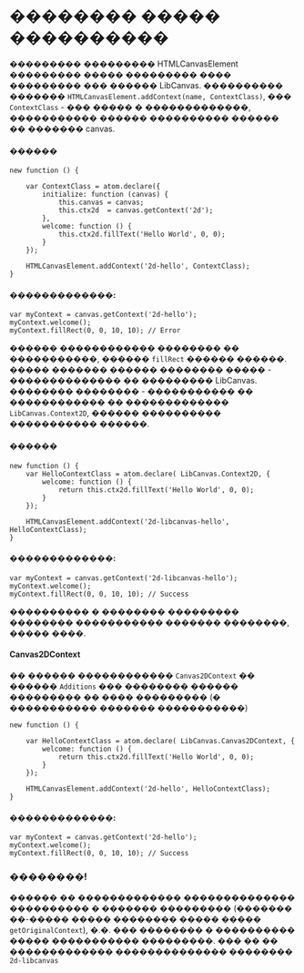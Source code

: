 �������� ����� ����������
=========================

��������� ��������� HTMLCanvasElement ��������� ����� ��������� ���� ��������� ��� ������ LibCanvas.
���������� ������� `HTMLCanvasElement.addContext(name, ContextClass)`, ��� `ContextClass` - ��� ����� � �������������, ����������� ������ ���������� ������ �� ������� canvas.

#### ������
	new function () {

		var ContextClass = atom.declare({
			initialize: function (canvas) {
				this.canvas = canvas;
				this.ctx2d  = canvas.getContext('2d');
			},
			welcome: function () {
				this.ctx2d.fillText('Hello World', 0, 0);
			}
		});

		HTMLCanvasElement.addContext('2d-hello', ContextClass);
	}

#### �������������:
	var myContext = canvas.getContext('2d-hello');
	myContext.welcome();
	myContext.fillRect(0, 0, 10, 10); // Error

������ ������������ �������� �� �����������, ������ `fillRect` ������ ������.
����� ������� ������ �������� ����� - �������������� �� ��������� LibCanvas.
�������� �������� - ����������� �� ������������ �� ������������� `LibCanvas.Context2D`, ������ ���������� ����������� ������.

#### ������
	new function () {
		var HelloContextClass = atom.declare( LibCanvas.Context2D, { 
			welcome: function () {
				return this.ctx2d.fillText('Hello World', 0, 0);
			}
		});

		HTMLCanvasElement.addContext('2d-libcanvas-hello', HelloContextClass);
	}

#### �������������:
	var myContext = canvas.getContext('2d-libcanvas-hello');
	myContext.welcome();
	myContext.fillRect(0, 0, 10, 10); // Success

���������� � �������� ��������� �������� ����������� ������� ��������, ����� ����.

#### Canvas2DContext
�� ������ ������������ `Canvas2DContext` �� ������ `Additions` ��� �������� ������ ��������� �� ���� ��������� (� ����������� ������� �����������)

	new function () {
	
		var HelloContextClass = atom.declare( LibCanvas.Canvas2DContext, {
			welcome: function () {
				return this.ctx2d.fillText('Hello World', 0, 0);
			}
		});

		HTMLCanvasElement.addContext('2d-hello', HelloContextClass);
	}

#### �������������:
	var myContext = canvas.getContext('2d-hello');
	myContext.welcome();
	myContext.fillRect(0, 0, 10, 10); // Success

### ��������!
������ �� ������������� �������������� ���������� � ������� ��������� (������� ��-����� ����� �������� ����� ����� `getOriginalContext`), �.�. ��� �������� � ���������� ����� ����������� ���������.
��� �� �� ������������� �������������� �������� `2d-libcanvas`



